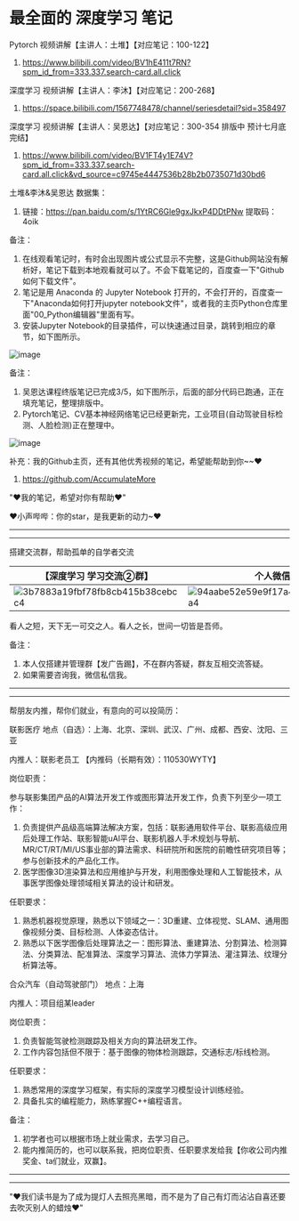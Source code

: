 # 最全面的 深度学习 笔记

Pytorch 视频讲解【主讲人：土堆】【对应笔记：100-122】

1. https://www.bilibili.com/video/BV1hE411t7RN?spm_id_from=333.337.search-card.all.click

深度学习 视频讲解【主讲人：李沐】【对应笔记：200-268】

1. https://space.bilibili.com/1567748478/channel/seriesdetail?sid=358497

深度学习 视频讲解【主讲人：吴恩达】【对应笔记：300-354 排版中 预计七月底完结】

1. https://www.bilibili.com/video/BV1FT4y1E74V?spm_id_from=333.337.search-card.all.click&vd_source=c9745e4447536b28b2b0735071d30bd6

土堆&李沐&吴恩达 数据集：

1. 链接：https://pan.baidu.com/s/1YtRC6Gle9gxJkxP4DDtPNw 提取码：4oik 

备注：

1. 在线观看笔记时，有时会出现图片或公式显示不完整，这是Github网站没有解析好，笔记下载到本地观看就可以了。不会下载笔记的，百度查一下"Github如何下载文件"。
2. 笔记是用 Anaconda 的 Jupyter Notebook 打开的，不会打开的，百度查一下"Anaconda如何打开jupyter notebook文件"，或者我的主页Python仓库里面"00_Python编辑器"里面有写。
3. 安装Jupyter Notebook的目录插件，可以快速通过目录，跳转到相应的章节，如下图所示。

![image](https://github.com/AccumulateMore/CV/assets/60348867/47d53efe-8b5f-413d-ac32-f643bcac37fe)

备注：

1. 吴恩达课程终版笔记已完成3/5，如下图所示，后面的部分代码已跑通，正在填充笔记，整理排版中。
2. Pytorch笔记、CV基本神经网络笔记已经更新完，工业项目(自动驾驶目标检测、人脸检测)正在整理中。

![image](https://github.com/AccumulateMore/CV/assets/60348867/7e30147c-2c8d-45ab-8cd8-8981f3bac4c3)

补充：我的Github主页，还有其他优秀视频的笔记，希望能帮助到你~~♥

1. https://github.com/AccumulateMore

"♥我的笔记，希望对你有帮助♥"

♥小声哔哔：你的star，是我更新的动力~♥

-------------------------------------------------------------
-------------------------------------------------------------

搭建交流群，帮助孤单的自学者交流

|【深度学习 学习交流②群】| 个人微信 | 
| -------------------- | -------- | 
| ![3b7883a19fbf78fb8cb415b38cebcc4](https://github.com/AccumulateMore/CV/assets/60348867/6124fb14-03e4-43b7-9aee-01692d5c99a2)<br/> | ![94aabe52e59e9f17a4ebc474541dca4](https://github.com/AccumulateMore/CV/assets/60348867/be1674ec-e569-402c-ad1f-f39e6d506e77)<br> | 

看人之短，天下无一可交之人。看人之长，世间一切皆是吾师。

备注：

1. 本人仅搭建并管理群【发广告踢】，不在群内答疑，群友互相交流答疑。
2. 如果需要咨询我，微信私信我。

-------------------------------------------------------------
-------------------------------------------------------------

帮朋友内推，帮你们就业，有意向的可以投简历：

联影医疗 地点（自选）：上海、北京、深圳、武汉、广州、成都、西安、沈阳、三亚

内推人：联影老员工 【内推码（长期有效）：110530WYTY】

岗位职责：

参与联影集团产品的AI算法开发工作或图形算法开发工作，负责下列至少一项工作：

1. 负责提供产品级高端算法解决方案，包括：联影通用软件平台、联影高级应用后处理工作站、联影智能uAl平台、联影机器人手术规划与导航、MR/CT/RT/MI/US事业部的算法需求、科研院所和医院的前瞻性研究项目等；参与创新技术的产品化工作。
2. 医学图像3D渲染算法和应用维护与开发，利用图像处理和人工智能技术，从事医学图像处理领域相关算法的设计和研发。

任职要求：

1. 熟悉机器视觉原理，熟悉以下领域之一：3D重建、立体视觉、SLAM、通用图像视频分类、目标检测、人体姿态估计。
2. 熟悉以下医学图像后处理算法之一：图形算法、重建算法、分割算法、检测算法、分类算法、配准算法、深度学习算法、流体力学算法、灌注算法、纹理分析算法等。

合众汽车（自动驾驶部门） 地点：上海

内推人：项目组某leader

岗位职责：

1. 负责智能驾驶检测跟踪及相关方向的算法研发工作。
2. 工作内容包括但不限于：基于图像的物体检测跟踪，交通标志/标线检测。

任职要求：

1. 熟悉常用的深度学习框架，有实际的深度学习模型设计训练经验。
2. 具备扎实的编程能力，熟练掌握C++编程语言。

备注：

1. 初学者也可以根据市场上就业需求，去学习自己。
2. 能内推简历的，也可以联系我，把岗位职责、任职要求发给我【你收公司内推奖金、ta们就业，双赢】。

-------------------------------------------------------------
-------------------------------------------------------------

"♥我们读书是为了成为提灯人去照亮黑暗，而不是为了自己有灯而沾沾自喜还要去吹灭别人的蜡烛♥"
